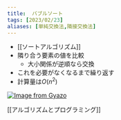 ```yaml
---
title:  バブルソート
tags: [2023/02/23]
aliases: [単純交換法,隣接交換法]
---
```


- [[ソートアルゴリズム]]
- 隣り合う要素の値を比較
	- 大小関係が逆順なら交換
- これを必要がなくなるまで繰り返す
- 計算量は$O(n^2)$

[![Image from Gyazo](https://i.gyazo.com/8af5d6b63c0028a5501404ba9eab9e9f.png)](https://gyazo.com/8af5d6b63c0028a5501404ba9eab9e9f)

[[アルゴリズムとプログラミング]]